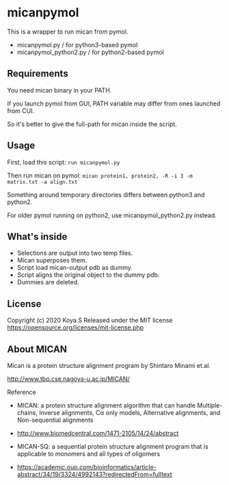 # micanpymol
This is a wrapper to run mican from pymol.

* micanpymol.py / for python3-based pymol
* micanpymol_python2.py / for python2-based pymol

## Requirements

You need mican binary in your PATH.

If you launch pymol from GUI, PATH variable may differ from ones launched from CUI.

So it's better to give the full-path for mican inside the script.


## Usage
First, load this script:
 ```run micanpymol.py```

Then run mican on pymol:
 ```mican protein1, protein2, -R -i 3 -m matrix.txt -a align.txt```

Something around temporary directories differs between python3 and python2.

For older pymol running on python2, use micanpymol_python2.py instead.

## What's inside

* Selections are output into two temp files.
* Mican superposes them.
* Script load mican-output pdb as dummy.
* Script aligns the original object to the dummy pdb.
* Dummies are deleted.

## License
Copyright (c) 2020 Koya.S
Released under the MIT license
https://opensource.org/licenses/mit-license.php


## About MICAN
Mican is a protein structure alignment program by Shintaro Minami et.al.

http://www.tbp.cse.nagoya-u.ac.jp/MICAN/

Reference

* MICAN: a protein structure alignment algorithm that can handle Multiple-chains, Inverse alignments, Cα only models, Alternative alignments, and Non-sequential alignments
* http://www.biomedcentral.com/1471-2105/14/24/abstract

* MICAN-SQ: a sequential protein structure alignment program that is applicable to monomers and all types of oligomers
* https://academic.oup.com/bioinformatics/article-abstract/34/19/3324/4992143?redirectedFrom=fulltext
